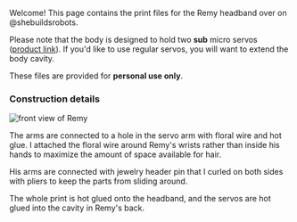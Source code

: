 Welcome! This page contains the print files for the Remy headband over on @shebuildsrobots. 

Please note that the body is designed to hold two **sub** micro servos ([product link](https://www.adafruit.com/product/2201?gad_source=1&gclid=Cj0KCQjw05i4BhDiARIsAB_2wfC17199SVDxq3_MIeB0UkOc8Iscu5J9I9oaFmnuSxfnjpYNY158c8UaAplYEALw_wcB)). If you'd like to use regular servos, you will want to extend the body cavity.

These files are provided for **personal use only**.

### Construction details 


![front view of Remy](https://github.com/user-attachments/assets/00a7092f-5438-4805-b4a0-58ddd19e37e2)

The arms are connected to a hole in the servo arm with floral wire and hot glue. I attached the floral wire around Remy's wrists rather than inside his hands to maximize the amount of space available for hair. 

His arms are connected with jewelry header pin that I curled on both sides with pliers to keep the parts from sliding around.

The whole print is hot glued onto the headband, and the servos are hot glued into the cavity in Remy's back.




